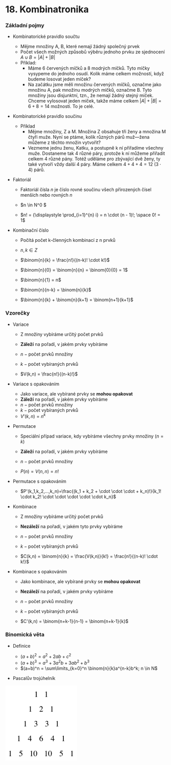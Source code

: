 # 18. Kombinatronika

### Základní pojmy

- Kombinatorické pravidlo součtu

  - Mějme množiny A, B, které nemají žádný společný prvek
  - Počet všech možných způsobů výběru jednoho prvku ze sjednocení $A ∪ B = |A| + |B|$
  - Příklad:
    - Máme 6 červených míčků a 8 modrých míčků. Tyto míčky vysypeme do jednoho osudí. Kolik máme celkem možností, když budeme losovat jeden míček?
    - Na začátku jsme měli množinu červených míčků, označme jako množinu A, pak množinu modrých míčků, označme B. Tyto množiny jsou disjunktní, tzn., že nemají žádný stejný míček. Chceme vylosovat jeden míček, takže máme celkem $|A| + |B| = 6 + 8 = 14$ možností. To je celé.

- Kombinatorické pravidlo součinu

  - Příklad
    - Mějme množiny, Z a M. Množina Z obsahuje tři ženy a množina M čtyři muže. Nyní se ptáme, kolik různých párů muž—žena můžeme z těchto množin vytvořit?
    - Vezmeme jednu ženu, Katku, a postupně k ní přiřadíme všechny muže. Dostaneme tak 4 různé páry, protože k ní můžeme přiřadit celkem 4 různé pány. Totéž uděláme pro zbývající dvě ženy, ty také vytvoří vždy další 4 páry. Máme celkem $4 + 4 + 4 = 12 \ (3 \cdot 4)$ párů.

- Faktoriál

  - Faktoriál čísla $n$ je číslo rovné součinu všech přirozených čísel menších nebo rovných $n$

  - $n \in N^0 $
  - $n! = {\displaystyle \prod_{i=1}^{n} i} = n \cdot (n - 1)!; \space 0! = 1$

- Kombinační číslo

  - Počítá počet k-členných kombinací z n prvků

  - $n, k \in Z$
  - $\binom{n}{k} = \frac{n!}{(n-k)! \cdot k!}$
  - $\binom{n}{0} = \binom{n}{n} = \binom{0}{0} = 1$
  - $\binom{n}{1} = n$
  - $\binom{n}{n-k} = \binom{n}{k}$
  - $\binom{n}{k} + \binom{n}{k+1} = \binom{n+1}{k+1}$

### Vzorečky

- Variace

  - Z množiny vybíráme určitý počet prvků
  - **Záleží** na pořadí, v jakém prvky vybíráme

  - $n - \text{počet prvků množiny}$
  - $k - \text{počet vybíraných prvků}$
  - $V(k,n) = \frac{n!}{(n-k)!}$

- Variace s opakováním

  - Jako variace, ale vybírané prvky se **mohou opakovat**
  - **Záleží** na pořadí, v jakém prvky vybíráme
  - $n - \text{počet prvků množiny}$
  - $k - \text{počet vybíraných prvků}$
  - $V'(k,n) = n^k$

- Permutace

  - Speciální případ variace, kdy vybíráme všechny prvky množiny ($n = k$)
  - **Záleží** na pořadí, v jakém prvky vybíráme

  - $n - \text{počet prvků množiny}$
  - $P(n) = V(n,n) = n!$

- Permutace s opakováním

  - $P'(k_1,k_2,...,k_n)=\frac{(k_1 + k_2 + \cdot \cdot \cdot + k_n)!}{k_1! \cdot k_2! \cdot \cdot \cdot \cdot \cdot k_n}$

- Kombinace

  - Z množiny vybíráme určitý počet prvků
  - **Nezáleží** na pořadí, v jakém tyto prvky vybíráme

  - $n - \text{počet prvků množiny}$
  - $k - \text{počet vybíraných prvků}$
  - $C(k,n) = \binom{n}{k} = \frac{V(k,n)}{k!} = \frac{n!}{(n-k)! \cdot k!}$

- Kombinace s opakováním

  - Jako kombinace, ale vybírané prvky se **mohou opakovat**
  - **Nezáleží** na pořadí, v jakém prvky vybíráme

  - $n - \text{počet prvků množiny}$
  - $k - \text{počet vybíraných prvků}$
  - $C'(k,n) = \binom{n+k-1}{n-1} = \binom{n+k-1}{k}$

### Binomická věta

- Definice

  - $(a+b)^2 = a^2 + 2ab+c^2$
  - $(a+b)^3 = a^3 + 3a^2b+3ab^2 + b^3$
  - $(a+b)^n = \sum\limits_{k=0}^n \binom{n}{k}a^{n-k}b^k; n \in N$

- Pascalův trojúhelník

![Pascalův trojúhelník](1.png)
